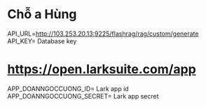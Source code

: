 # Chỗ a Hùng
API_URL=http://103.253.20.13:9225/flashrag/rag/custom/generate
API_KEY= Database key

# https://open.larksuite.com/app
APP_DOANNGOCCUONG_ID= Lark app id
APP_DOANNGOCCUONG_SECRET= Lark app secret

